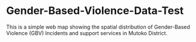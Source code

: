 # Gender-Based-Violence-Data-Test
This is a simple web map showing the spatial distribution of Gender-Based Violence (GBV) Incidents and support services in Mutoko District.
